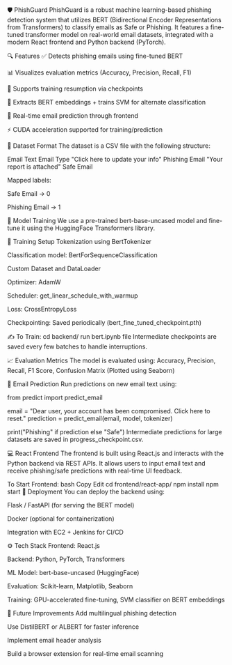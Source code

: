 🛡️ PhishGuard
PhishGuard is a robust machine learning-based phishing detection system that utilizes BERT (Bidirectional Encoder Representations from Transformers) to classify emails as Safe or Phishing. It features a fine-tuned transformer model on real-world email datasets, integrated with a modern React frontend and Python backend (PyTorch).

🔍 Features
✅ Detects phishing emails using fine-tuned BERT

📊 Visualizes evaluation metrics (Accuracy, Precision, Recall, F1)

🔄 Supports training resumption via checkpoints

🧠 Extracts BERT embeddings + trains SVM for alternate classification

🎯 Real-time email prediction through frontend

⚡ CUDA acceleration supported for training/prediction

🧪 Dataset Format
The dataset is a CSV file with the following structure:

Email Text	Email Type
"Click here to update your info"	Phishing Email
"Your report is attached"	Safe Email

Mapped labels:

Safe Email → 0

Phishing Email → 1

🧠 Model Training
We use a pre-trained bert-base-uncased model and fine-tune it using the HuggingFace Transformers library.

🔧 Training Setup
Tokenization using BertTokenizer

Classification model: BertForSequenceClassification

Custom Dataset and DataLoader

Optimizer: AdamW

Scheduler: get_linear_schedule_with_warmup

Loss: CrossEntropyLoss

Checkpointing: Saved periodically (bert_fine_tuned_checkpoint.pth)

✍️ To Train:
cd backend/
run bert.ipynb file
Intermediate checkpoints are saved every few batches to handle interruptions.

📈 Evaluation Metrics
The model is evaluated using:
Accuracy, Precision, Recall, F1 Score, Confusion Matrix (Plotted using Seaborn)

🔮 Email Prediction
Run predictions on new email text using:

from predict import predict_email

email = "Dear user, your account has been compromised. Click here to reset."
prediction = predict_email(email, model, tokenizer)

print("Phishing" if prediction else "Safe")
Intermediate predictions for large datasets are saved in progress_checkpoint.csv.

💻 React Frontend
The frontend is built using React.js and interacts with the Python backend via REST APIs. It allows users to input email text and receive phishing/safe predictions with real-time UI feedback.

To Start Frontend:
bash
Copy
Edit
cd frontend/react-app/
npm install
npm start
🚀 Deployment
You can deploy the backend using:

Flask / FastAPI (for serving the BERT model)

Docker (optional for containerization)

Integration with EC2 + Jenkins for CI/CD

⚙️ Tech Stack
Frontend: React.js

Backend: Python, PyTorch, Transformers

ML Model: bert-base-uncased (HuggingFace)

Evaluation: Scikit-learn, Matplotlib, Seaborn

Training: GPU-accelerated fine-tuning, SVM classifier on BERT embeddings

🧪 Future Improvements
Add multilingual phishing detection

Use DistilBERT or ALBERT for faster inference

Implement email header analysis

Build a browser extension for real-time email scanning

